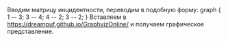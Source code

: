 Вводим матрицу инцидентности, переводим в подобную форму:
graph {
  1 -- 3;
  3 -- 4;
  4 -- 2;
  3 -- 2;
}
Вставляем в https://dreampuf.github.io/GraphvizOnline/ и получаем графическое представление.
